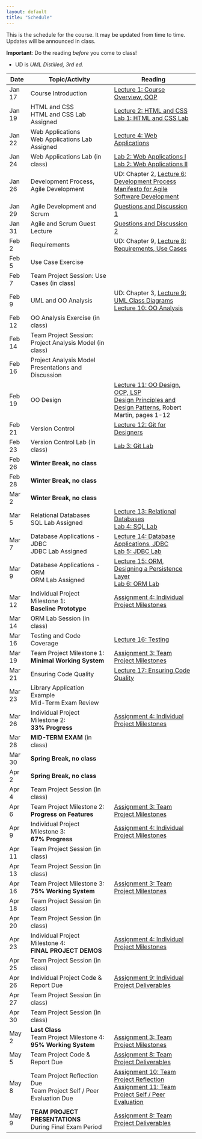 ```yaml
---
layout: default
title: "Schedule"
---
```


This is the schedule for the course.  It may be updated from time to time.  Updates will be announced in class.

**Important**: Do the reading *before* you come to class!

* UD is *UML Distilled, 3rd ed.*

Date   | Topic/Activity | Reading
------ | -------------- | -------
Jan 17 | Course Introduction | [Lecture 1: Course Overview, OOP](lectures/lecture01.html)
Jan 19 | HTML and CSS<br> HTML and CSS Lab Assigned | [Lecture 2: HTML and CSS](lectures/lecture02.html)<br> [Lab 1: HTML and CSS Lab](./labs/lab01.html)
Jan 22 | Web Applications<br> Web Applications Lab Assigned | [Lecture 4: Web Applications](lectures/lecture04.html)
Jan 24 | Web Applications Lab (in class) | [Lab 2: Web Applications I](./labs/lab02.html)<br> [Lab 2: Web Applications II](./labs/lab02a.html)
Jan 26 | Development Process, Agile Development | UD: Chapter 2, [Lecture 6: Development Process](lectures/lecture06.html)<br> [Manifesto for Agile Software Development](http://www.agilemanifesto.org/)
Jan 29 | Agile Development and Scrum  | [Questions and Discussion 1](lectures/XPdiscussion1_5.html)
Jan 31 | Agile and Scrum Guest Lecture | [Questions and Discussion 2](lectures/XPdiscussion6_7.html)
Feb 2  | Requirements | UD: Chapter 9, [Lecture 8: Requirements, Use Cases](lectures/lecture08.html)
Feb 5  | Use Case Exercise |
Feb 7  | Team Project Session: Use Cases (in class) | 
Feb 9  | UML and OO Analysis | UD: Chapter 3, [Lecture 9: UML Class Diagrams](lectures/lecture09.html)<br> [Lecture 10: OO Analysis](lectures/lecture10.html)
Feb 12 | OO Analysis Exercise (in class) | 
Feb 14 | Team Project Session: Project Analysis Model (in class)
Feb 16 | Project Analysis Model Presentations and Discussion
Feb 19 | OO Design | [Lecture 11: OO Design, OCP, LSP](lectures/lecture11.html)<br> [Design Principles and Design Patterns](lectures/lecture11/Principles_and_Patterns.pdf), Robert Martin, pages 1-12
Feb 21 | Version Control | [Lecture 12: Git for Designers](https://web.archive.org/web/20150301060509/http://hoth.entp.com/output/git_for_designers.html)
Feb 23 | Version Control Lab (in class) |  [Lab 3: Git Lab](./labs/lab03.html)
Feb 26 | **Winter Break, no class**
Feb 28 | **Winter Break, no class**
Mar 2  | **Winter Break, no class**
Mar 5  | Relational Databases<br> SQL Lab Assigned | [Lecture 13: Relational Databases](lectures/lecture13.html)<br> [Lab 4: SQL Lab](./labs/lab04.html)
Mar 7  | Database Applications - JDBC<br> JDBC Lab Assigned | [Lecture 14: Database Applications, JDBC](lectures/lecture14.html)<br> [Lab 5: JDBC Lab](./labs/lab05.html)
Mar 9  | Database Applications - ORM <br> ORM Lab Assigned | [Lecture 15: ORM, Designing a Persistence Layer](lectures/lecture15.html)<br> [Lab 6: ORM Lab](./labs/lab06.html)
Mar 12 | Individual Project Milestone 1:<br> **Baseline Prototype** | [Assignment 4: Individual Project Milestones](assign/assign04.html)
Mar 14 | ORM Lab Session (in class)
Mar 16 | Testing and Code Coverage | [Lecture 16: Testing](lectures/lecture16.html)
Mar 19 | Team Project Milestone 1:<br> **Minimal Working System** | [Assignment 3: Team Project Milestones](assign/assign03.html)
Mar 21 | Ensuring Code Quality | [Lecture 17: Ensuring Code Quality](lectures/lecture17.html) 
Mar 23 | Library Application Example<br> Mid-Term Exam Review
Mar 26 | Individual Project Milestone 2:<br> **33% Progress** | [Assignment 4: Individual Project Milestones](assign/assign04.html)
Mar 28 | **MID-TERM EXAM** (in class)
Mar 30 | **Spring Break, no class**
Apr 2  | **Spring Break, no class**
Apr 4  | Team Project Session (in class)
Apr 6  | Team Project Milestone 2:<br> **Progress on Features** | [Assignment 3: Team Project Milestones](assign/assign03.html)
Apr 9  | Individual Project Milestone 3:<br> **67% Progress** | [Assignment 4: Individual Project Milestones](assign/assign04.html)
Apr 11 | Team Project Session (in class)
Apr 13 | Team Project Session (in class)
Apr 16 | Team Project Milestone 3:<br> **75% Working System** | [Assignment 3: Team Project Milestones](assign/assign03.html)
Apr 18 | Team Project Session (in class)
Apr 20 | Team Project Session (in class)
Apr 23 | Individual Project Milestone 4:<br> **FINAL PROJECT DEMOS** | [Assignment 4: Individual Project Milestones](assign/assign04.html)
Apr 25 | Team Project Session (in class)
Apr 26 | Individual Project Code & Report Due | [Assignment 9: Individual Project Deliverables](assign/assign09.html)
Apr 27 | Team Project Session (in class)
Apr 30 | Team Project Session (in class)
May 2  | **Last Class**<br> Team Project Milestone 4:<br> **95% Working System** | <br>[Assignment 3: Team Project Milestones](assign/assign03.html)
May 5 | Team Project Code & Report Due | [Assignment 8: Team Project Deliverables](assign/assign08.html)
May 8 | Team Project Reflection Due<br>Team Project Self / Peer Evaluation Due | [Assignment 10: Team Project Reflection](assign/assign10.html)<br> [Assignment 11: Team Project Self / Peer Evaluation](assign/assign11.html)
May 9 | **TEAM PROJECT PRESENTATIONS**<br>During Final Exam Period | [Assignment 8: Team Project Deliverables](assign/assign08.html)